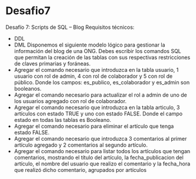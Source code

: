 # Desafio7
Desafío 7: Scripts de SQL – Blog
Requisitos técnicos:
- DDL
- DML
Disponemos el siguiente modelo lógico para gestionar la información del blog de una
ONG.
Debes escribir los comandos SQL que permitan la creación de las tablas con sus
respectivas restricciones de claves primarias y foráneas.
- Agregar el comando necesario que introduzca en la tabla usuario, 1 usuario con rol
de admin, 4 con rol de colaborador y 5 con rol de público. Donde los campos:
es_publico, es_colaborador y es_admin son booleanos.
- Agregar el comando necesario para actualizar el rol a admin de uno de los usuarios
agregado con rol de colaborador.
- Agregar el comando necesario que introduzca en la tabla articulo, 3 artículos con
estado TRUE y uno con estado FALSE. Donde el campo estado en todas las tablas es
Booleano.
- Agregar el comando necesario para eliminar el artículo que tenga estado FALSE.
- Agregar el comando necesario que introduzca 3 comentarios al primer artículo
agregado y 2 comentarios al segundo artículo.
- Agregar el comando necesario para listar todos los artículos que tengan
comentarios, mostrando el título del artículo, la fecha_publicacion del artículo, el
nombre del usuario que realizo el comentario y la fecha_hora que realizó dicho
comentario, agrupados por artículos
